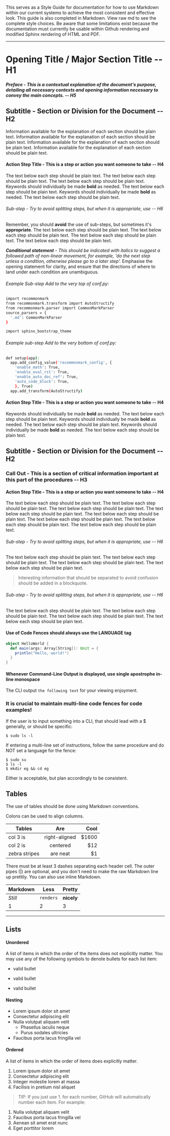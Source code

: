 This serves as a Style Guide for documentation for how to use Markdown within our current systems to achieve the most consistent and effective look. This guide is also completed in Markdown. View raw md to see the complete style choices. Be aware that some limitations exist because the documentation must currently be usable within Github rendering and modified Sphinx rendering of HTML and PDF.

---

# Opening Title / Major Section Title -- H1

##### Preface - This is a contextual explanation of the document's purpose, detailing all necessary contexts and opening information necessary to convey the main concepts. -- H5

## Subtitle - Section or Division for the Document -- H2

Information available for the explanation of each section should be plain text. Information available for the explanation of each section should be plain text. Information available for the explanation of each section should be plain text. Information available for the explanation of each section should be plain text.

#### Action Step Title - This is a step or action you want someone to take -- H4

The text below each step should be plain text. The text below each step should be plain text. The text below each step should be plain text. Keywords should individually be made **bold** as needed. The text below each step should be plain text. Keywords should individually be made **bold** as needed. The text below each step should be plain text. 

###### Sub-step - Try to avoid splitting steps, but when it is appropriate, use -- H6

Remember, you should **avoid** the use of sub-steps, but sometimes it's **appropriate**. The text below each step should be plain text. The text below each step should be plain text. The text below each step should be plain text. The text below each step should be plain text. 

_**Conditional statement** - This should be indicated with italics to suggest a followed path of non-linear movement, for example, 'do the next step unless a condition, otherwise please go to a later step'._ Emphasise the opening statement for clarity, and ensure that the directions of where to land under each condition are unambiguous.

###### Example Sub-step Add to the very top of conf.py:

```sh
import recommonmark
from recommonmark.transform import AutoStructify 
from recommonmark.parser import CommonMarkParser 
source_parsers = { 
  '.md': CommonMarkParser
}

import sphinx_bootstrap_theme
```

###### Example sub-step Add to the very bottom of conf.py:

```sh
def setup(app): 
  app.add_config_value('recommonmark_config', {
    'enable_math': True, 
    'enable_eval_rst': True, 
    'enable_auto_doc_ref': True, 
    'auto_code_block': True,
    }, True) 
  app.add_transform(AutoStructify)
```

#### Action Step Title - This is a step or action you want someone to take -- H4

Keywords should individually be made **bold** as needed. The text below each step should be plain text. Keywords should individually be made **bold** as needed. The text below each step should be plain text. Keywords should individually be made **bold** as needed. The text below each step should be plain text.

## Subtitle - Section or Division for the Document -- H2

### Call Out - This is a section of critical information important at this part of the procedures -- H3

#### Action Step Title - This is a step or action you want someone to take -- H4

The text below each step should be plain text. The text below each step should be plain text. The text below each step should be plain text. The text below each step should be plain text. The text below each step should be plain text. The text below each step should be plain text. The text below each step should be plain text. The text below each step should be plain text. 

###### Sub-step - Try to avoid splitting steps, but when it is appropriate, use -- H6

The text below each step should be plain text. The text below each step should be plain text. The text below each step should be plain text. The text below each step should be plain text. 

> Interesting information that should be separated to avoid confusion should be added in a blockquote. 

###### Sub-step - Try to avoid splitting steps, but when it is appropriate, use -- H6

The text below each step should be plain text. The text below each step should be plain text. The text below each step should be plain text. The text below each step should be plain text. 

#### Use of Code Fences should always use the LANGUAGE tag

```scala
object HelloWorld {
  def main(args: Array[String]): Unit = {
    println("Hello, world!")
  }
}
```

#### Whenever Command-Line Output is displayed, use single apostrophe in-line monospace

The CLI output `the following text` for your viewing enjoyment.

### It is crucial to maintain multi-line code fences for code examples!

If the user is to input something into a CLI, that should lead with a $ generally, or should be specific:

` $ sudo ls -l `

If entering a multi-line set of instructions, follow the same procedure and do NOT set a language for the fence:

```
$ sudo su
$ ls -l
$ mkdir eg && cd eg
```

Either is acceptable, but plan accordingly to be consistent.

## Tables

The use of tables should be done using Markdown conventions.

Colons can be used to align columns.

| Tables        | Are           | Cool  |
| ------------- |:-------------:| -----:|
| col 3 is      | right-aligned | $1600 |
| col 2 is      | centered      |   $12 |
| zebra stripes | are neat      |    $1 |

There must be at least 3 dashes separating each header cell.
The outer pipes (|) are optional, and you don't need to make the 
raw Markdown line up prettily. You can also use inline Markdown.

Markdown | Less | Pretty
--- | --- | ---
*Still* | `renders` | **nicely**
1 | 2 | 3

---

## Lists

#### Unordered

A list of items in which the order of the items does not explicitly matter. You may use any of the following symbols to denote bullets for each list item:

* valid bullet
- valid bullet
+ valid bullet

#### Nesting

+ Lorem ipsum dolor sit amet
+ Consectetur adipiscing elit
+ Nulla volutpat aliquam velit
  - Phasellus iaculis neque
  - Purus sodales ultricies
+ Faucibus porta lacus fringilla vel

#### Ordered

A list of items in which the order of items does explicitly matter.

1. Lorem ipsum dolor sit amet
2. Consectetur adipiscing elit
3. Integer molestie lorem at massa
4. Facilisis in pretium nisl aliquet

> TIP: If you just use 1. for each number, GitHub will automatically number each item. For example:

1. Nulla volutpat aliquam velit
1. Faucibus porta lacus fringilla vel
1. Aenean sit amet erat nunc
1. Eget porttitor lorem
